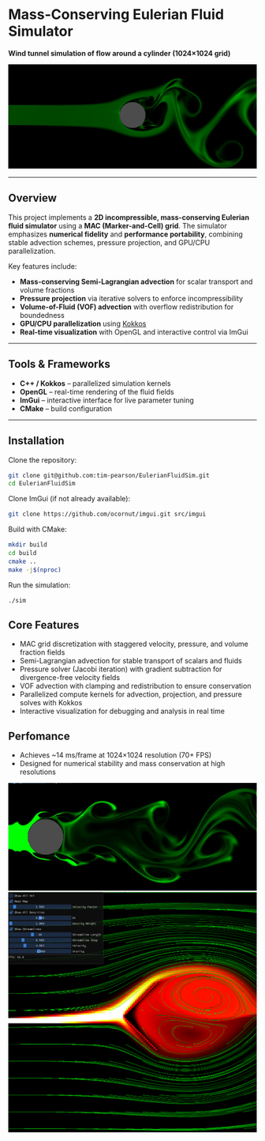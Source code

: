# Mass-Conserving Eulerian Fluid Simulator

**Wind tunnel simulation of flow around a cylinder (1024×1024 grid)**

![Cylinder Wind Tunnel](./images/timothy_cylinder.png)



---

## Overview

This project implements a **2D incompressible, mass-conserving Eulerian fluid
simulator** using a **MAC (Marker-and-Cell) grid**. The simulator emphasizes
**numerical fidelity** and **performance portability**, combining stable
advection schemes, pressure projection, and GPU/CPU parallelization.  

Key features include:  
- **Mass-conserving Semi-Lagrangian advection** for scalar transport and volume
fractions  
- **Pressure projection** via iterative solvers to enforce incompressibility  
- **Volume-of-Fluid (VOF) advection** with overflow redistribution for
boundedness  
- **GPU/CPU parallelization** using [Kokkos](https://github.com/kokkos/kokkos)  
- **Real-time visualization** with OpenGL and interactive control via ImGui  

---

## Tools & Frameworks

- **C++ / Kokkos** – parallelized simulation kernels  
- **OpenGL** – real-time rendering of the fluid fields  
- **ImGui** – interactive interface for live parameter tuning  
- **CMake** – build configuration  

---

## Installation

Clone the repository:  

```bash
git clone git@github.com:tim-pearson/EulerianFluidSim.git
cd EulerianFluidSim
```
Clone ImGui (if not already available):
```bash
git clone https://github.com/ocornut/imgui.git src/imgui

```
Build with CMake:
```bash
mkdir build
cd build
cmake ..
make -j$(nproc)

```
Run the simulation:
```bash
./sim
```

## Core Features

- MAC grid discretization with staggered velocity, pressure, and volume
fraction fields
- Semi-Lagrangian advection for stable transport of scalars and fluids
- Pressure solver (Jacobi iteration) with gradient subtraction for
divergence-free velocity fields
- VOF advection with clamping and redistribution to ensure conservation
- Parallelized compute kernels for advection, projection, and pressure solves
with Kokkos
- Interactive visualization for debugging and analysis in real time


## Perfomance

- Achieves ~14 ms/frame at 1024×1024 resolution (70+ FPS)
- Designed for numerical stability and mass conservation at high resolutions

![Cylinder Wind Tunnel](./images/highvel_cylinder.png)
![Cylinder Wind Tunnel](./images/timothy_streamlines.png)